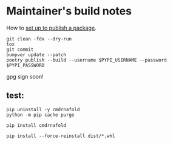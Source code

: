 # Maintainer's build notes

How to [set up to publish a package](https://towardsdatascience.com/how-to-publish-a-python-package-to-pypi-using-poetry-aa804533fc6f).

```
git clean -fdx --dry-run
tox
git commit 
bumpver update --patch
poetry publish --build --username $PYPI_USERNAME --password $PYPI_PASSWORD
```

gpg sign soon!

## test:
```
pip uninstall -y cmdrnafold
python -m pip cache purge

pip install cmdrnafold

pip install --force-reinstall dist/*.whl
```
